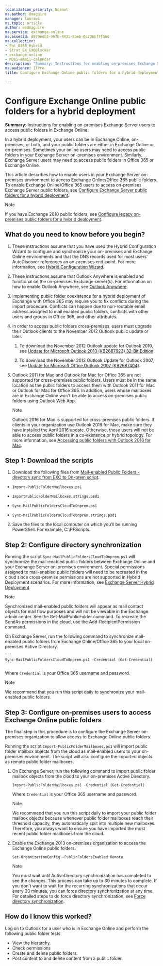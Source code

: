 ```yaml
---
localization_priority: Normal
ms.author: dmaguire
manager: laurawi
ms.topic: article
author: msdmaguire
ms.service: exchange-online
ms.assetid: d979edb3-967b-4431-8beb-0c236bf7f56d
ms.collection:
- Ent_O365_Hybrid
- Strat_EX_EXOBlocker
- exchange-online
- M365-email-calendar
description: 'Summary: Instructions for enabling on-premises Exchange Server users to access public folders in Exchange Online.'
ms.audience: ITPro
title: Configure Exchange Online public folders for a hybrid deployment

---
```


# Configure Exchange Online public folders for a hybrid deployment

 **Summary**: Instructions for enabling on-premises Exchange Server users to access public folders in Exchange Online.

In a hybrid deployment, your users can be in Exchange Online, on-premises, or both, and your public folders are either in Exchange Online or on-premises. Sometimes your online users may need to access public folders in your Exchange Server on-premises environment. Similarly, Exchange Server users may need to access public folders in Office 365 or Exchange Online.

This article describes how to enable users in your Exchange Server on-premises environment to access Exchange Online/Office 365 public folders. To enable Exchange Online/Office 365 users to access on-premises Exchange Server public folders, see [Configure Exchange Server public folders for a hybrid deployment](set-up-modern-hybrid-public-folders.md).

> [!NOTE]
> If you have Exchange 2010 public folders, see [Configure legacy on-premises public folders for a hybrid deployment](set-up-legacy-hybrid-public-folders.md).

## What do you need to know before you begin?

1. These instructions assume that you have used the Hybrid Configuration Wizard to configure and synchronize your on-premises and Exchange Online environments and that the DNS records used for most users' AutoDiscover references an on-premises end-point. For more information, see [Hybrid Configuration Wizard](https://technet.microsoft.com/library/2e6ed294-ee74-4038-8b71-b61786372ba4.aspx).

2. These instructions assume that Outlook Anywhere is enabled and functional on the on-premises Exchange server(s). For information on how to enable Outlook Anywhere, see [Outlook Anywhere](https://technet.microsoft.com/library/9026d461-ec6a-4ef5-ba9d-de33030858f3.aspx).

3. Implementing public folder coexistence for a hybrid deployment of Exchange with Office 365 may require you to fix conflicts during the import procedure. Conflicts can happen due to non-routable email address assigned to mail enabled public folders, conflicts with other users and groups in Office 365, and other attributes.

4. In order to access public folders cross-premises, users must upgrade their Outlook clients to the November 2012 Outlook public update or later.

   1. To download the November 2012 Outlook update for Outlook 2010, see [Update for Microsoft Outlook 2010 (KB2687623) 32-Bit Edition](https://www.microsoft.com/download/details.aspx?id=35702).

   2. To download the November 2012 Outlook Update for Outlook 2007, see [Update for Microsoft Office Outlook 2007 (KB2687404)](https://www.microsoft.com/download/details.aspx?id=35718).

5. Outlook 2011 for Mac and Outlook for Mac for Office 365 are not supported for cross-premises public folders. Users must be in the same location as the public folders to access them with Outlook 2011 for Mac or Outlook for Mac for Office 365. In addition, users whose mailboxes are in Exchange Online won't be able to access on-premises public folders using Outlook Web App.

    > [!NOTE]
    > Outlook 2016 for Mac is supported for cross-premises public folders. If clients in your organization use Outlook 2016 for Mac, make sure they have installed the April 2016 update. Otherwise, those users will not be able to access public folders in a co-existence or hybrid topology. For more information, see [Accessing public folders with Outlook 2016 for Mac](access-public-folders-with-outlook-2016-for-mac.md).

## Step 1: Download the scripts
<a name="download"> </a>

1. Download the following files from [Mail-enabled Public Folders - directory sync from EXO to On-prem script](https://go.microsoft.com/fwlink/p/?LinkId=797795).

  - `Import-PublicFolderMailboxes.ps1`

  - `ImportPublicFolderMailboxes.strings.psd1`

  - `Sync-MailPublicFoldersCloudToOnprem.ps1`

  - `Sync-MailPublicFoldersCloudToOnprem.strings.psd1`

2. Save the files to the local computer on which you'll be running PowerShell. For example, C:\PFScripts.

## Step 2: Configure directory synchronization
<a name="dirsync"> </a>

Running the script `Sync-MailPublicFoldersCloudToOnprem.ps1` will synchronize the mail-enabled public folders between Exchange Online and your Exchange Server on-premises environment. Special permissions assigned to mail-enabled public folders will need to be recreated in the cloud since cross-premise permissions are not supported in Hybrid Deployment scenarios. For more information, see [Exchange Server Hybrid Deployment](https://technet.microsoft.com/library/59e32000-4fcf-417f-a491-f1d8f9aeef9b.aspx#doc).

> [!NOTE]
> Synchronized mail-enabled public folders will appear as mail contact objects for mail flow purposes and will not be viewable in the Exchange admin center. See the Get-MailPublicFolder command. To recreate the SendAs permissions in the cloud, use the Add-RecipientPermission command.

On Exchange Server, run the following command to synchronize mail-enabled public folders from Exchange Online/Office 365 to your local on-premises Active Directory.

    ```
    Sync-MailPublicFoldersCloudToOnprem.ps1 -Credential (Get-Credential)
    ```

Where `Credential` is your Office 365 username and password.

   > [!NOTE]
   > We recommend that you run this script daily to synchronize your mail-enabled public folders.

## Step 3: Configure on-premises users to access Exchange Online public folders
<a name="Access"> </a>

The final step in this procedure is to configure the Exchange Server on-premises organization to allow access to Exchange Online public folders.

Running the script `Import-PublicFolderMailboxes.ps1` will import public folder mailbox objects from the cloud as mail-enabled users to your on-premises environment. The script will also configure the imported objects as remote public folder mailboxes.

1. On Exchange Server, run the following command to import public folder mailbox objects from the cloud to your on-premises Active Directory.

    ```
    Import-PublicFolderMailboxes.ps1 -Credential (Get-Credential)
    ```
    Where `Credential` is your Office 365 username and password.

   > [!NOTE]
   > We recommend that you run this script daily to import your public folder mailbox objects because whenever public folder mailboxes reach their threshold capacity, they automatically split into multiple new mailboxes. Therefore, you always want to ensure you have imported the most recent public folder mailboxes from the cloud.

2. Enable the Exchange 2013 on-premises organization to access the Exchange Online public folders.

    ```
    Set-OrganizationConfig -PublicFoldersEnabled Remote
    ```

   > [!NOTE]
   > You must wait until ActiveDirectory synchronization has completed to see the changes. This process can take up to 30 minutes to complete. If you don't want to wait for the recurring synchronizations that occur every 30 minutes, you can force directory synchronization at any time. For detailed steps to do force directory synchronization, see [Force directory synchronization](https://technet.microsoft.com/library/jj151771.aspx).

## How do I know this worked?
<a name="Access"> </a>

Log on to Outlook for a user who is in Exchange Online and perform the following public folder tests:

 - View the hierarchy.
 - Check permissions
 - Create and delete public folders.
 - Post content to and delete content from a public folder.

